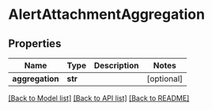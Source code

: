 # AlertAttachmentAggregation

## Properties
Name | Type | Description | Notes
------------ | ------------- | ------------- | -------------
**aggregation** | **str** |  | [optional] 

[[Back to Model list]](../README.md#documentation-for-models) [[Back to API list]](../README.md#documentation-for-api-endpoints) [[Back to README]](../README.md)


